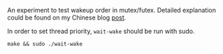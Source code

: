 An experiment to test wakeup order in mutex/futex. Detailed explanation could be found on my Chinese blog [post](http://xoyo.space/2017/11/mutex-lock-wakeup-order/).

In order to set thread priority, `wait-wake` should be run with sudo.
```
make && sudo ./wait-wake
``` 
